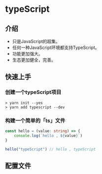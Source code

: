 # typeScript

## 介绍

- 只是JavaScript的超集。
- 任何一种JavaScript环境都支持TypeScript。
- 功能更加强大。
- 生态更加健全，完善。

## 快速上手

### 创建一个typeScript项目

```shell
> yarn init --yes
> yarn add typescript --dev
```

### 构建一个简单的「ts」文件

```typescript
const hello = (value: string) => {
    console.log(`hello , ${value}`)
}

hello("typeScript") // hello , typeScript
```

## 配置文件


